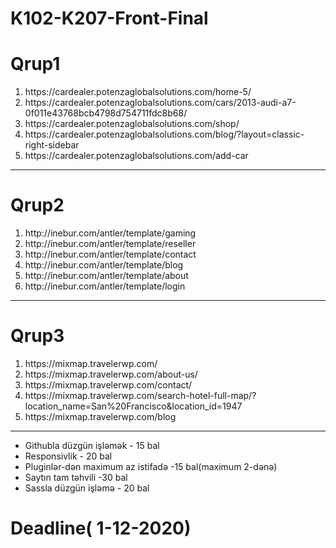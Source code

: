 # K102-K207-Front-Final

<h1>Qrup1</h1>

<ol>
  <li>https://cardealer.potenzaglobalsolutions.com/home-5/</li>
  <li>https://cardealer.potenzaglobalsolutions.com/cars/2013-audi-a7-0f011e43768bcb4798d754711fdc8b68/</li>
  <li>https://cardealer.potenzaglobalsolutions.com/shop/</li>
  <li>https://cardealer.potenzaglobalsolutions.com/blog/?layout=classic-right-sidebar</li>
  <li>https://cardealer.potenzaglobalsolutions.com/add-car</li>
</ol>
<hr>

<h1>Qrup2</h1>
<ol>
  <li>http://inebur.com/antler/template/gaming</li>
  <li>http://inebur.com/antler/template/reseller</li>
  <li>http://inebur.com/antler/template/contact</li>
  <li>http://inebur.com/antler/template/blog</li>
  <li>http://inebur.com/antler/template/about</li>
  <li>http://inebur.com/antler/template/login</li>
</ol>
<hr>

<h1>Qrup3</h1>

<ol>
  <li>https://mixmap.travelerwp.com/</li>
  <li>https://mixmap.travelerwp.com/about-us/</li>
  <li>https://mixmap.travelerwp.com/contact/</li>
  <li>https://mixmap.travelerwp.com/search-hotel-full-map/?location_name=San%20Francisco&location_id=1947</li>
  <li>https://mixmap.travelerwp.com/blog</li>
</ol>

********************************************************
<ul>
<li>Githubla düzgün işləmək - 15 bal</li>
<li>Responsivlik - 20 bal</li>
<li>Pluginlər-dən maximum az istifadə -15 bal(maximum 2-dənə)</li>
<li>Saytın tam təhvili -30 bal</li>
<li>Sassla düzgün işləmə - 20 bal</li>
</ul>
<h1>Deadline( 1-12-2020)</h1>
